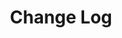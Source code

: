 ---
title: "Change Log"
description: "History of new additions/features/changes to system 2"
layout: "section"
---